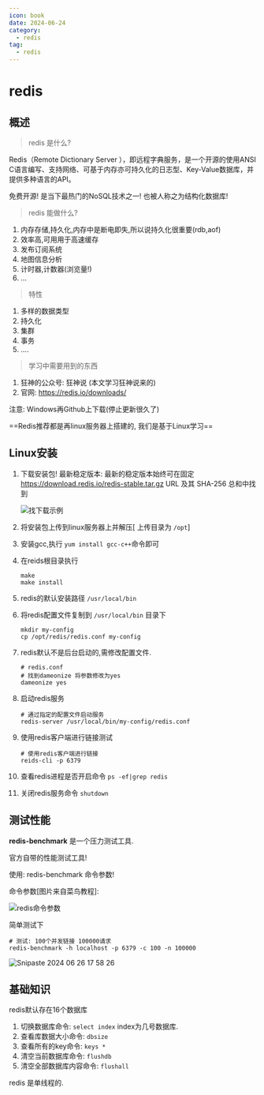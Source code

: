 ```yaml
---
icon: book
date: 2024-06-24
category:
  - redis
tag:
  - redis
---
```

# redis

## 概述

> redis 是什么?

Redis（Remote Dictionary Server ），即远程字典服务，是一个开源的使用ANSI C语言编写、支持网络、可基于内存亦可持久化的日志型、Key-Value数据库，并提供多种语言的API。

免费开源! 是当下最热门的NoSQL技术之一! 也被人称之为结构化数据库!

> redis 能做什么?

1. 内存存储,持久化,内存中是断电即失,所以说持久化很重要(rdb,aof)
2. 效率高,可用用于高速缓存
3. 发布订阅系统
4. 地图信息分析
5. 计时器,计数器(浏览量!)
6. ...

> 特性

1. 多样的数据类型
2. 持久化
3. 集群
4. 事务
5. ....

> 学习中需要用到的东西

1. 狂神的公众号: 狂神说 (本文学习狂神说来的)
2. 官网: <https://redis.io/downloads/>

注意: Windows再Github上下载(停止更新很久了)

==Redis推荐都是再linux服务器上搭建的, 我们是基于Linux学习==

## Linux安装

1. 下载安装包! 最新稳定版本: 最新的稳定版本始终可在固定 <https://download.redis.io/redis-stable.tar.gz> URL 及其 SHA-256 总和中找到

    ![找下载示例](https://i.jpg.dog/fde8293541278f1dae1f55be6b23bd99.png)

2. 将安装包上传到linux服务器上并解压[ 上传目录为 `/opt`]
3. 安装gcc,执行 `yum install gcc-c++`命令即可
4. 在reids根目录执行

    ```shell
    make
    make install
    ```

5. redis的默认安装路径 `/usr/local/bin`
6. 将redis配置文件复制到 `/usr/local/bin` 目录下

    ```shell
    mkdir my-config
    cp /opt/redis/redis.conf my-config
    ```

7. redis默认不是后台启动的,需修改配置文件.

    ```shell
    # redis.conf
    # 找到dameonize 将参数修改为yes
    dameonize yes
    ```

8. 启动redis服务

    ```shell
    # 通过指定的配置文件启动服务
    redis-server /usr/local/bin/my-config/redis.conf
    ```

9. 使用redis客户端进行链接测试

    ```shell
    # 使用redis客户端进行链接
    reids-cli -p 6379
    ```

10. 查看redis进程是否开启命令 `ps -ef|grep redis`
11. 关闭redis服务命令 `shutdown`

## 测试性能

**redis-benchmark** 是一个压力测试工具.

官方自带的性能测试工具!

使用: redis-benchmark 命令参数!

命令参数[图片来自菜鸟教程]:

  ![redis命令参数](https://i.jpg.dog/fb15e2e3bc5eb4fd9124590754005d48.png)

简单测试下

```shell
# 测试: 100个并发链接 100000请求
redis-benchmark -h localhost -p 6379 -c 100 -n 100000
```

![Snipaste 2024 06 26 17 58 26](https://i.jpg.dog/b99bd7bdfebf880a18d7a35dff1d4ab2.png)

## 基础知识

redis默认存在16个数据库

1. 切换数据库命令: `select index` index为几号数据库.
2. 查看库数据大小命令: `dbsize`
3. 查看所有的key命令: `keys *`
4. 清空当前数据库命令: `flushdb`
5. 清空全部数据库内容命令: `flushall`

redis 是单线程的.
